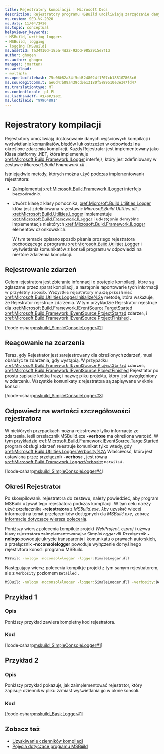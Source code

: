 ```yaml
---
title: Rejestratory kompilacji | Microsoft Docs
description: Rejestratory programu MSBuild umożliwiają zarządzanie danymi wyjściowymi kompilacji i wyświetlanie komunikatów, błędów lub ostrzeżeń w odpowiedzi na określone zdarzenia kompilacji i ich dostosowywanie.
ms.custom: SEO-VS-2020
ms.date: 11/04/2016
ms.topic: conceptual
helpviewer_keywords:
- MSBuild, writing loggers
- MSBuild, logging
- logging [MSBuild]
ms.assetid: fa34810d-185a-4d22-92bd-9852915e5f1d
author: ghogen
ms.author: ghogen
manager: jmartens
ms.workload:
- multiple
ms.openlocfilehash: 75c06082a34f5dd3248024f1707cb188107863c6
ms.sourcegitcommit: ae6d47b09a439cd0e13180f5e89510e3e347fd47
ms.translationtype: MT
ms.contentlocale: pl-PL
ms.lasthandoff: 02/08/2021
ms.locfileid: "99964891"
---
```

# <a name="build-loggers"></a>Rejestratory kompilacji

Rejestratory umożliwiają dostosowanie danych wyjściowych kompilacji i wyświetlanie komunikatów, błędów lub ostrzeżeń w odpowiedzi na określone zdarzenia kompilacji. Każdy Rejestrator jest implementowany jako Klasa platformy .NET, która implementuje <xref:Microsoft.Build.Framework.ILogger> interfejs, który jest zdefiniowany w zestawie *Microsoft.Build.Framework.dll* .

Istnieją dwie metody, których można użyć podczas implementowania rejestratora:

- Zaimplementuj <xref:Microsoft.Build.Framework.ILogger> interfejs bezpośrednio.
- Utwórz klasę z klasy pomocnika, <xref:Microsoft.Build.Utilities.Logger> która jest zdefiniowana w zestawie *Microsoft.Build.Utilities.dll* . <xref:Microsoft.Build.Utilities.Logger> implementuje <xref:Microsoft.Build.Framework.ILogger> i udostępnia domyślne implementacje niektórych <xref:Microsoft.Build.Framework.ILogger> elementów członkowskich.

  W tym temacie opisano sposób pisania prostego rejestratora pochodzącego z programu <xref:Microsoft.Build.Utilities.Logger> i wyświetlania komunikatów z konsoli programu w odpowiedzi na niektóre zdarzenia kompilacji.

## <a name="register-for-events"></a>Rejestrowanie zdarzeń

Celem rejestratora jest zbieranie informacji o postępie kompilacji, które są zgłaszane przez aparat kompilacji, a następnie raportowanie tych informacji w przydatny sposób. Wszystkie rejestratory muszą przesłaniać <xref:Microsoft.Build.Utilities.Logger.Initialize%2A> metodę, która wskazuje, że Rejestrator rejestruje zdarzenia. W tym przykładzie Rejestrator rejestruje dla <xref:Microsoft.Build.Framework.IEventSource.TargetStarted> <xref:Microsoft.Build.Framework.IEventSource.ProjectStarted> zdarzeń, i <xref:Microsoft.Build.Framework.IEventSource.ProjectFinished> .

[!code-csharp[msbuild_SimpleConsoleLogger#2](../msbuild/codesnippet/CSharp/build-loggers_1.cs)]

## <a name="respond-to-events"></a>Reagowanie na zdarzenia

Teraz, gdy Rejestrator jest zarejestrowany dla określonych zdarzeń, musi obsłużyć te zdarzenia, gdy wystąpią. W przypadku <xref:Microsoft.Build.Framework.IEventSource.ProjectStarted> zdarzeń, <xref:Microsoft.Build.Framework.IEventSource.ProjectFinished> Rejestrator po prostu zapisuje krótką frazę i nazwę pliku projektu, który jest uwzględniony w zdarzeniu. Wszystkie komunikaty z rejestratora są zapisywane w oknie konsoli.

[!code-csharp[msbuild_SimpleConsoleLogger#3](../msbuild/codesnippet/CSharp/build-loggers_2.cs)]

## <a name="respond-to-logger-verbosity-values"></a>Odpowiedz na wartości szczegółowości rejestratora

W niektórych przypadkach można rejestrować tylko informacje ze zdarzenia, jeśli przełącznik MSBuild.exe **-verbose** ma określoną wartość. W tym przykładzie <xref:Microsoft.Build.Framework.IEventSource.TargetStarted> program obsługi zdarzeń rejestruje komunikat tylko wtedy, gdy <xref:Microsoft.Build.Utilities.Logger.Verbosity%2A> Właściwość, która jest ustawiona przez przełącznik **-verbose** , jest równa <xref:Microsoft.Build.Framework.LoggerVerbosity> `Detailed` .

[!code-csharp[msbuild_SimpleConsoleLogger#4](../msbuild/codesnippet/CSharp/build-loggers_3.cs)]

## <a name="specify-a-logger"></a>Określ Rejestrator

Po skompilowaniu rejestratora do zestawu, należy powiedzieć, aby program MSBuild używał tego rejestratora podczas kompilacji. W tym celu należy użyć przełącznika **-rejestratora** z *MSBuild.exe*. Aby uzyskać więcej informacji na temat przełączników dostępnych dla *MSBuild.exe*, zobacz [informacje dotyczące wiersza polecenia](../msbuild/msbuild-command-line-reference.md).

Poniższy wiersz polecenia kompiluje projekt *WebProject. csproj* i używa klasy rejestratora zaimplementowanej w *SimpleLogger.dll*. Przełącznik **-nologo** powoduje ukrycie transparentu i komunikatu o prawach autorskich, a przełącznik **-noconsolelogger** powoduje wyłączenie domyślnego rejestratora konsoli programu MSBuild.

```cmd
MSBuild -nologo -noconsolelogger -logger:SimpleLogger.dll
```

Następujący wiersz polecenia kompiluje projekt z tym samym rejestratorem, ale z `Verbosity` poziomem `Detailed` .

```cmd
MSBuild -nologo -noconsolelogger -logger:SimpleLogger.dll -verbosity:Detailed
```

## <a name="example-1"></a>Przykład 1

### <a name="description"></a>Opis

Poniższy przykład zawiera kompletny kod rejestratora.

### <a name="code"></a>Kod

[!code-csharp[msbuild_SimpleConsoleLogger#1](../msbuild/codesnippet/CSharp/build-loggers_4.cs)]

## <a name="example-2"></a>Przykład 2

### <a name="description"></a>Opis

Poniższy przykład pokazuje, jak zaimplementować rejestrator, który zapisuje dziennik w pliku zamiast wyświetlania go w oknie konsoli.

### <a name="code"></a>Kod

[!code-csharp[msbuild_BasicLogger#1](../msbuild/codesnippet/CSharp/build-loggers_5.cs)]

## <a name="see-also"></a>Zobacz też

- [Uzyskiwanie dzienników kompilacji](../msbuild/obtaining-build-logs-with-msbuild.md)
- [Pojęcia dotyczące programu MSBuild](../msbuild/msbuild-concepts.md)
